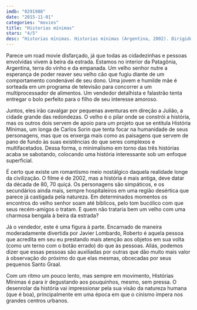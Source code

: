 ```yaml
---
imdb: "0291988"
date: "2015-11-01"
categories: "movies"
title: "Historias mínimas"
stars: "4/5"
desc: "Historias mínimas. Historias mínimas (Argentina, 2002). Dirigido por Carlos Sorin. Escrito por Pablo Solarz. Com Javier Lombardo, Antonio Benedicti, Javiera Bravo, Julia Solomonoff, Laura Vagnoni, Enrique Otranto, Mariela Díaz, María Rosa Cianferoni, María Jiménez del Carmen."
---
```

Parece um road movie disfarçado, já que todas as cidadezinhas e pessoas envolvidas vivem à beira da estrada. Estamos no interior da Patagônia, Argentina, terra do vinho e da empanada. Um velho senhor nutre a esperança de poder reaver seu velho cão que fugiu diante de um comportamento condenável de seu dono. Uma jovem e humilde mãe é sorteada em um programa de televisão para concorrer a um multiprocessador de alimentos. Um vendedor detalhista e falastrão tenta entregar o bolo perfeito para o filho de seu interesse amoroso.

Juntos, eles irão cavalgar por pequenas aventuras em direção a Julião, a cidade grande das redondezas. O velho é o pilar onde se constrói a história, mas os outros dois servem de apoio para um projeto que se entitula História Mínimas, um longa de Carlos Sorin que tenta focar na humanidade de seus personagens, mas que os enxerga mais como as paisagens que servem de pano de fundo às suas existências do que seres complexos e multifacetados. Dessa forma, o minimalismo em torno das três histórias acaba se sabotando, colocando uma história interessante sob um enfoque superficial.

É certo que existe um romantismo meio nostálgico daquela realidade longe da civilização. O filme é de 2002, mas a história é mais antiga, deve datar da década de 80, 70 quiçá. Os personagens são simpáticos, e os secundários ainda mais, sempre hospitaleiros em uma região desértica que parece já castigada pela natureza. Em determinados momentos os encontros do velho senhor soam até bíblicos, pelo tom bucólico com que seus recém-amigos o tratam. E quem não trataria bem um velho com uma charmosa bengala à beira da estrada?

Já o vendedor, este é uma figura à parte. Encarnado de maneira moderadamente divertida por Javier Lombardo, Roberto é aquela pessoa que acredita em seu eu prestando mais atenção aos objetos em sua volta (como um terno com o botão errado) do que às pessoas. Aliás, podemos dizer que essas pessoas são auxiliadas por outras que dão muito mais valor à observação do próximo do que elas mesmas, obcecadas por seus pequenos Santo Graal.

Com um ritmo um pouco lento, mas sempre em movimento, Histórias Mínimas é para ir degustando aos pouquinhos, mesmo, sem pressa. O desenrolar da história vai impressionar pela sua visão da natureza humana (que é boa), principalmente em uma época em que o cinismo impera nos grandes centros urbanos.
